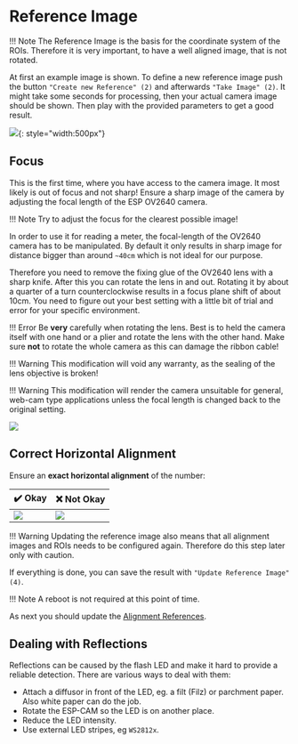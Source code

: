 # Reference Image

!!! Note
    The Reference Image is the basis for the coordinate system of the ROIs. Therefore it is very important, to have a well aligned image, that is not rotated. 

At first an example image is shown.
To define a new reference image push the button `"Create new Reference" (2)` and afterwards `"Take Image" (2)`. It might take some seconds for processing, then your actual camera image should be shown.
Then play with the provided parameters to get a good result.

![](img/initial_setup_1_reference_image.jpg){: style="width:500px"}

## Focus
This is the first time, where you have access to the camera image. It most likely is out of focus and not sharp!
Ensure a sharp image of the camera by adjusting the focal length of the ESP OV2640 camera.

!!! Note
    Try to adjust the focus for the clearest possible image!


In order to use it for reading a meter, the focal-length  of the OV2640 camera has to be manipulated.
By default it only results in sharp image for distance bigger than around `~40cm` which is not ideal for our purpose.

Therefore you need to remove the fixing glue of the OV2640 lens with a sharp knife. After this you can rotate the lens in and out. Rotating it by about a quarter of a turn counterclockwise results in a focus plane shift of about 10cm. You need to figure out your best setting with a little bit of  trial and error for your specific environment.

!!! Error
    Be **very** carefully when rotating the lens. Best is to held the camera itself with one hand or a plier and rotate the lens with the other hand.
    Make sure **not** to rotate the whole camera as this can damage the ribbon cable!

!!! Warning
    This modification will void any warranty, as the sealing of the lens objective is broken!

!!! Warning
    This modification will render the camera unsuitable for general, web-cam type applications unless the focal length is changed back to the original setting.

![](img/focus_adjustment.jpg)



## Correct Horizontal Alignment

Ensure an **exact horizontal alignment** of the number:

| :heavy_check_mark: Okay     | :x: Not Okay                    |
| --------------------------- | ------------------------------- |
| ![](img/alignment_okay.jpg) | ![](img/alignment_not_okay.jpg) |

!!! Warning
    Updating the reference image also means that all alignment images and ROIs needs to be configured again.
    Therefore do this step later only with caution.

If everything is done, you can save the result with `"Update Reference Image" (4)`.

!!! Note
    A reboot is not required at this point of time.

As next you should update the [Alignment References](Alignment.md).

## Dealing with Reflections
Reflections can be caused by the flash LED and make it hard to provide a reliable detection.
There are various ways to deal with them:

- Attach a diffusor in front of the LED, eg. a filt (Filz) or parchment paper. Also white paper can do the job.
- Rotate the ESP-CAM so the LED is on another place.
- Reduce the LED intensity.
- Use external LED stripes, eg `WS2812x`.
